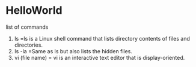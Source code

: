 # HelloWorld
list of commands 


1. ls =ls is a Linux shell command that lists directory contents of files and directories. 
1. ls -la =Same as ls but also lists the hidden files.
7. vi (file name) = vi is an interactive text editor that is display-oriented.
